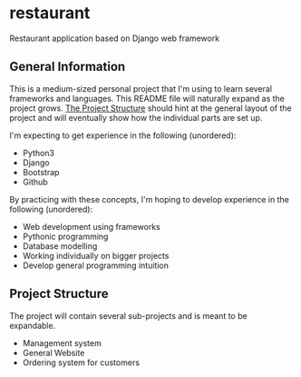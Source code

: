 # restaurant
Restaurant application based on Django web framework

## General Information
This is a medium-sized personal project that I'm using to learn several frameworks and languages. This README file will naturally expand as the project grows. [The Project Structure](#ProjectStructure) should hint at the general layout of the project and will eventually show how the individual parts are set up.

I'm expecting to get experience in the following (unordered):
* Python3
* Django
* Bootstrap
* Github

By practicing with these concepts, I'm hoping to develop experience in the following (unordered):
* Web development using frameworks
* Pythonic programming
* Database modelling
* Working individually on bigger projects
* Develop general programming intuition

## Project Structure
The project will contain several sub-projects and is meant to be expandable.

* Management system
* General Website
* Ordering system for customers
